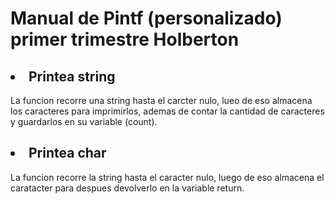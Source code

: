 <h1> Manual de Pintf (personalizado) primer trimestre Holberton </h1>

<h2> <li>Printea string </li></h2>

La funcion recorre una string hasta el carcter nulo, lueo de eso almacena los caracteres
para imprimirlos, ademas de contar la cantidad de caracteres y guardarlos en su variable (count).

<h2><li> Printea char</h2></li>

La funcion recorre la string hasta el caracter nulo, luego de eso almacena el caratacter para despues devolverlo
en la variable return.


